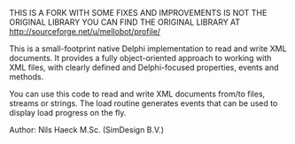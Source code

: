 THIS IS A FORK WITH SOME FIXES AND IMPROVEMENTS
IS NOT THE ORIGINAL LIBRARY
YOU CAN FIND THE ORIGINAL LIBRARY AT http://sourceforge.net/u/mellobot/profile/

This is a small-footprint native Delphi implementation to read and write XML documents. It provides a fully object-oriented approach to working with XML files, with clearly defined and Delphi-focused properties, events and methods.

You can use this code to read and write XML documents from/to files, streams or strings. The load routine generates events that can be used to display load progress on the fly.

Author: Nils Haeck M.Sc. (SimDesign B.V.)

